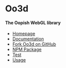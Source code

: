 Oo3d
====


#### The Oopish WebGL library

- [Homepage](http://oo3d.richplastow.com/)
- [Documentation](http://oo3d.richplastow.com/#/doc/documentation)
- [Fork Oo3d on GitHub](https://github.com/richplastow/oo3d)
- [NPM Package](https://www.npmjs.com/package/oo3d)
- [Test](http://oo3d.richplastow.com/test/run-test.html)
- [Usage](http://oo3d.richplastow.com/#/doc/usage)


